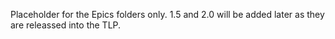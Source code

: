 Placeholder for the Epics folders only. 1.5 and 2.0 will be added later as they are releassed into the TLP.
